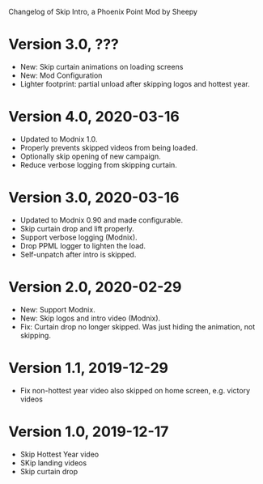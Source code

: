 Changelog of Skip Intro, a Phoenix Point Mod by Sheepy

# Version 3.0, ???

* New: Skip curtain animations on loading screens
* New: Mod Configuration
* Lighter footprint: partial unload after skipping logos and hottest year.

# Version 4.0, 2020-03-16

* Updated to Modnix 1.0.
* Properly prevents skipped videos from being loaded.
* Optionally skip opening of new campaign.
* Reduce verbose logging from skipping curtain.

# Version 3.0, 2020-03-16

* Updated to Modnix 0.90 and made configurable.
* Skip curtain drop and lift properly.
* Support verbose logging (Modnix).
* Drop PPML logger to lighten the load.
* Self-unpatch after intro is skipped.

# Version 2.0, 2020-02-29

* New: Support Modnix.
* New: Skip logos and intro video (Modnix).
* Fix: Curtain drop no longer skipped. Was just hiding the animation, not skipping.

# Version 1.1, 2019-12-29

* Fix non-hottest year video also skipped on home screen, e.g. victory videos

# Version 1.0, 2019-12-17

* Skip Hottest Year video
* SKip landing videos
* Skip curtain drop